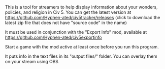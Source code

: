 This is a tool for streamers to help display information about your wonders, policies, and religion in Civ 5.
You can get the latest version at https://github.com/Hyphen-ated/civ5tracker/releases (click to download the latest
zip file that does not have "source code" in the name)

It must be used in conjunction with the "Export Info" mod, available at
https://github.com/Hyphen-ated/civ5exportinfo

Start a game with the mod active at least once before you run this program.

It puts info in the text files in its "output files/" folder. You can overlay them on your stream using OBS.